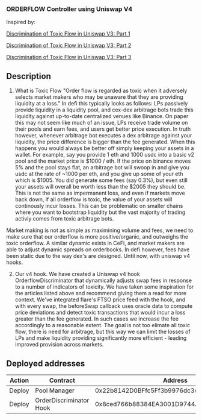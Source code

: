 ### ORDERFLOW Controller using Uniswap V4

Inspired by: 

[Discrimination of Toxic Flow in Uniswap V3: Part 1](https://crocswap.medium.com/discrimination-of-toxic-flow-in-uniswap-v3-part-1-fb5b6e01398b) 

[Discrimination of Toxic Flow in Uniswap V3: Part 2](https://crocswap.medium.com/discrimination-of-toxic-flow-in-uniswap-v3-part-2-21d84aaa33f5) 

[Discrimination of Toxic Flow in Uniswap V3: Part 3](https://crocswap.medium.com/discrimination-of-toxic-flow-in-uniswap-v3-part-3-4afb386311c0)


## Description
1. What is Toxic Flow
"Order flow is regarded as toxic when it adversely selects market makers who may be unaware that they are providing liquidity at a loss."
In defi this typically looks as follows: LPs passively provide liquidity in a liquidity pool, and cex-dex arbitrage bots trade this liquidity against up-to-date centralized venues like Binance. On paper this may not seem like much of an issue, LPs receive trade volume on their pools and earn fees, and users get better price execution. In truth however, whenever arbitrage bot executes a dex arbitrage against your liquidity, the price difference is bigger than the fee generated. When this happens you would always be better off simply keeping your assets in a wallet.
For example, say you provide 1 eth and 1000 usdc into a basic v2 pool and the market price is $1000 / eth. If the price on binance moves 5% and the pool stays flat, an arbitrage bot will swoop in and give you usdc at the rate of ~1000 per eth, and you give up some of your eth which is $1005. You did generate some fees (say 0.3%), but even still your assets will overall be worth less than the $2005 they should be. This is not the same as impermanent loss, and even if markets move back down, if all orderflow is toxic, the value of your assets will continously incur losses. This can be problematic on smaller chains where you want to bootstrap liquidity but the vast majority of trading activiy comes from toxic arbitrage bots.

Market making is not as simple as maximining volume and fees, we need to make sure that our orderflow is more positive/organic, and outweighs the toxic orderflow.
A similar dynamic exists in CeFi, and market makers are able to adjust dynamic spreads on orderbooks. In defi however, fees have been static due to the way dex's are designed. Until now, with uniswap v4 hooks.

2. Our v4 hook.
We have created a Uniswap v4 hook OrderflowDiscriminator that dynamically adjusts swap fees in response to a number of indicators of toxicity. We have taken some inspiration for the articles listed above and recommend giving them a read for more context. We've integrated flare's FTSO price feed with the hook, and with every swap, the beforeSwap callback uses oracle data to compute price deviations and detect toxic transactions that would incur a loss greater than the fee generated. In such cases we increase the fee accordingly to a reasonable extent. The goal is not too elimate all toxic flow, there is need for arbitrage, but this way we can limit the losses of LPs and make liquidity providing significantly more efficient - leading improved provision across markets.




## Deployed addresses
| Action      | Contract                                  | Address                                   | Transaction Hash                                                           |
|-------------|-------------------------------------------|-------------------------------------------|---------------------------------------------------------------------------|
| Deploy      | Pool Manager                              | 0x22b8142D0BFfc5Ff3b9976dc3eb44e44866F00e4 | 0xfeb26ea0ca2f0ba72466eb829b92e356eb5b11486f01b024fa63840c1daa7a54 |
| Deploy      | OrderDiscriminator Hook                   | 0x8ced766b88384EA3001D9744A0bcEFFb10B8159e | 0x8e0ef2b58a658f60807b504965e487bdc70d428fbcdb92c03e1446661b378cdb |


